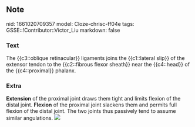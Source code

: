 ## Note
nid: 1661020709357
model: Cloze-chrisc-ff04e
tags: GSSE::!Contributor::Victor_Liu
markdown: false

### Text
The {{c3::oblique retinacular}} ligaments joins the {{c1::lateral slip}} of the extensor tendon to the {{c2::fibrous flexor sheath}} near the {{c4::head}} of the {{c4::proximal}} phalanx.

### Extra
<b>Extension</b> of the proximal joint draws them tight and limits
flexion of the distal joint. <b>Flexion</b> of the proximal joint
slackens them and permits full flexion of the distal joint. The two
joints thus passively tend to assume similar angulations. <img src= 
"ORL%20strauch%20300_moved.jpg">
